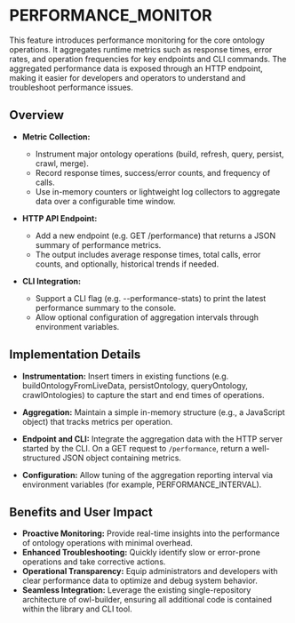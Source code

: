 # PERFORMANCE_MONITOR

This feature introduces performance monitoring for the core ontology operations. It aggregates runtime metrics such as response times, error rates, and operation frequencies for key endpoints and CLI commands. The aggregated performance data is exposed through an HTTP endpoint, making it easier for developers and operators to understand and troubleshoot performance issues.

## Overview

- **Metric Collection:**
  - Instrument major ontology operations (build, refresh, query, persist, crawl, merge).
  - Record response times, success/error counts, and frequency of calls.
  - Use in-memory counters or lightweight log collectors to aggregate data over a configurable time window.

- **HTTP API Endpoint:**
  - Add a new endpoint (e.g. GET /performance) that returns a JSON summary of performance metrics.
  - The output includes average response times, total calls, error counts, and optionally, historical trends if needed.

- **CLI Integration:**
  - Support a CLI flag (e.g. --performance-stats) to print the latest performance summary to the console.
  - Allow optional configuration of aggregation intervals through environment variables.

## Implementation Details

- **Instrumentation:** Insert timers in existing functions (e.g. buildOntologyFromLiveData, persistOntology, queryOntology, crawlOntologies) to capture the start and end times of operations. 

- **Aggregation:** Maintain a simple in-memory structure (e.g., a JavaScript object) that tracks metrics per operation. 

- **Endpoint and CLI:** Integrate the aggregation data with the HTTP server started by the CLI. On a GET request to `/performance`, return a well-structured JSON object containing metrics.

- **Configuration:** Allow tuning of the aggregation reporting interval via environment variables (for example, PERFORMANCE_INTERVAL).

## Benefits and User Impact

- **Proactive Monitoring:** Provide real-time insights into the performance of ontology operations with minimal overhead.
- **Enhanced Troubleshooting:** Quickly identify slow or error-prone operations and take corrective actions.
- **Operational Transparency:** Equip administrators and developers with clear performance data to optimize and debug system behavior.
- **Seamless Integration:** Leverage the existing single-repository architecture of owl-builder, ensuring all additional code is contained within the library and CLI tool.
